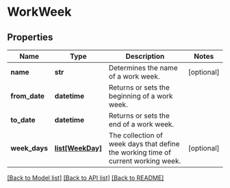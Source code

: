# WorkWeek

## Properties
Name | Type | Description | Notes
------------ | ------------- | ------------- | -------------
**name** | **str** | Determines the name of a work week. | [optional] 
**from_date** | **datetime** | Returns or sets the beginning of a work week. | 
**to_date** | **datetime** | Returns or sets the end of a work week. | 
**week_days** | [**list[WeekDay]**](WeekDay.md) | The collection of week days that define the working time of current working week. | [optional] 

[[Back to Model list]](../README.md#documentation-for-models) [[Back to API list]](../README.md#documentation-for-api-endpoints) [[Back to README]](../README.md)


